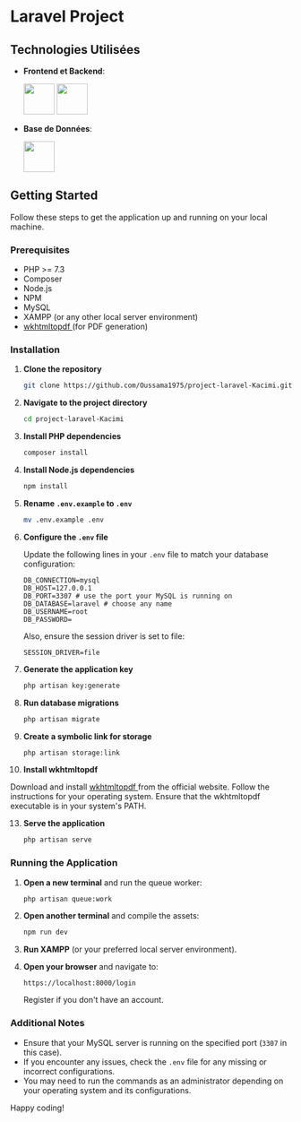 # Laravel Project
## Technologies Utilisées

- **Frontend et Backend**:
    <div>
        <img src="https://cdn.jsdelivr.net/gh/devicons/devicon@latest/icons/tailwindcss/tailwindcss-original.svg" width=55 />
        <img src="https://cdn.jsdelivr.net/gh/devicons/devicon@latest/icons/laravel/laravel-original.svg" width=55 />
            
    </div>
- **Base de Données**:
  <div>
       <img src="https://cdn.jsdelivr.net/gh/devicons/devicon@latest/icons/mysql/mysql-original.svg" width=55 />
  </div>

## Getting Started

Follow these steps to get the application up and running on your local machine.

### Prerequisites

- PHP >= 7.3
- Composer
- Node.js
- NPM
- MySQL
- XAMPP (or any other local server environment)
- <a href="https://wkhtmltopdf.org/downloads.html"> wkhtmltopdf </a> (for PDF generation)

### Installation

1. **Clone the repository**
    ```sh
    git clone https://github.com/Oussama1975/project-laravel-Kacimi.git
    ```

2. **Navigate to the project directory**
    ```sh
    cd project-laravel-Kacimi
    ```

3. **Install PHP dependencies**
    ```sh
    composer install
    ```

4. **Install Node.js dependencies**
    ```sh
    npm install
    ```

5. **Rename `.env.example` to `.env`**
    ```sh
    mv .env.example .env
    ```

6. **Configure the `.env` file**

    Update the following lines in your `.env` file to match your database configuration:
    ```env
    DB_CONNECTION=mysql
    DB_HOST=127.0.0.1
    DB_PORT=3307 # use the port your MySQL is running on
    DB_DATABASE=laravel # choose any name
    DB_USERNAME=root
    DB_PASSWORD=
    ```

    Also, ensure the session driver is set to file:
    ```env
    SESSION_DRIVER=file
    ```

7. **Generate the application key**
    ```sh
    php artisan key:generate
    ```

8. **Run database migrations**
    ```sh
    php artisan migrate
    ```

9. **Create a symbolic link for storage**
    ```sh
    php artisan storage:link
    ```
10. **Install wkhtmltopdf**

Download and install <a href="https://wkhtmltopdf.org/downloads.html"> wkhtmltopdf </a> from the official website. Follow the instructions for your operating system. Ensure that the wkhtmltopdf executable is in your system's PATH.

13. **Serve the application**
    ```sh
    php artisan serve
    ```

### Running the Application

1. **Open a new terminal** and run the queue worker:
    ```sh
    php artisan queue:work
    ```

2. **Open another terminal** and compile the assets:
    ```sh
    npm run dev
    ```

3. **Run XAMPP** (or your preferred local server environment).

4. **Open your browser** and navigate to:
    ```
    https://localhost:8000/login
    ```
    Register if you don't have an account.

### Additional Notes

- Ensure that your MySQL server is running on the specified port (`3307` in this case).
- If you encounter any issues, check the `.env` file for any missing or incorrect configurations.
- You may need to run the commands as an administrator depending on your operating system and its configurations.

Happy coding!
